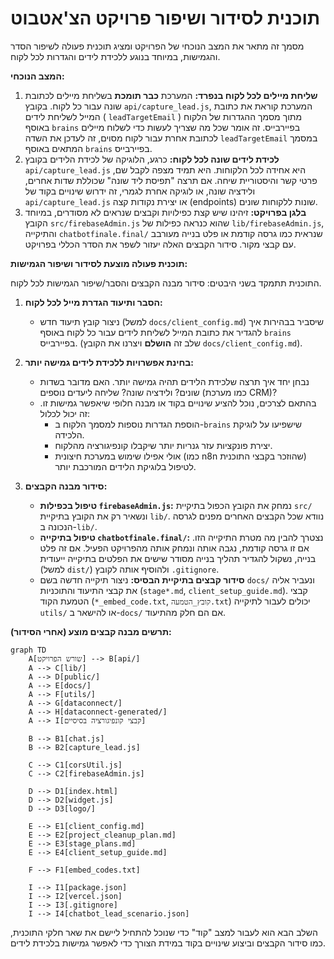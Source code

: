 # תוכנית לסידור ושיפור פרויקט הצ'אטבוט

מסמך זה מתאר את המצב הנוכחי של הפרויקט ומציג תוכנית פעולה לשיפור הסדר והגמישות, במיוחד בנוגע ללכידת לידים והגדרות לכל לקוח.

**המצב הנוכחי:**

1.  **שליחת מיילים לכל לקוח בנפרד:** המערכת **כבר תומכת** בשליחת מיילים לכתובת שונה עבור כל לקוח. בקובץ `api/capture_lead.js`, המערכת קוראת את כתובת המייל לשליחת לידים ( `leadTargetEmail` ) מתוך מסמך ההגדרות של הלקוח באוסף `brains` בפיירבייס. זה אומר שכל מה שצריך לעשות כדי לשלוח מיילים לכתובת אחרת עבור לקוח מסוים, זה לעדכן את השדה `leadTargetEmail` במסמך המתאים באוסף `brains` בפיירבייס.
2.  **לכידת לידים שונה לכל לקוח:** כרגע, הלוגיקה של לכידת הלידים בקובץ `api/capture_lead.js` היא אחידה לכל הלקוחות. היא תמיד מצפה לקבל שם, פרטי קשר והיסטוריית שיחה. אם תרצה "תפיסת ליד שונה" שכוללת שדות אחרים, ולידציה שונה, או לוגיקה אחרת לגמרי, זה ידרוש שינויים בקוד של `api/capture_lead.js` או יצירת נקודות קצה (endpoints) שונות ללקוחות שונים.
3.  **בלגן בפרויקט:** זיהינו שיש קצת כפילויות וקבצים שנראים לא מסודרים, במיוחד הקובץ `src/firebaseAdmin.js` שהוא כנראה כפילות של `lib/firebaseAdmin.js`, והתיקייה `chatbotfinale.final/` שנראית כמו גרסה קודמת או פלט בנייה מעורבב עם קבצי מקור. סידור הקבצים האלה יעזור לשפר את הסדר הכללי בפרויקט.

**תוכנית פעולה מוצעת לסידור ושיפור הגמישות:**

התוכנית תתמקד בשני היבטים: סידור מבנה הקבצים והסבר/שיפור הגמישות לכל לקוח.

1.  **הסבר ותיעוד הגדרת מייל לכל לקוח:**
    *   ניצור קובץ תיעוד חדש (למשל `docs/client_config.md`) שיסביר בבהירות איך להגדיר את כתובת המייל לשליחת לידים עבור כל לקוח באוסף `brains` בפיירבייס. (שלב זה **הושלם** ויצרנו את הקובץ `docs/client_config.md`).

2.  **בחינת אפשרויות ללכידת לידים גמישה יותר:**
    *   נבחן יחד איך תרצה שלכידת הלידים תהיה גמישה יותר. האם מדובר בשדות שונים? ולידציה שונה? שליחה ליעדים נוספים (כמו מערכת CRM)?
    *   בהתאם לצרכים, נוכל להציע שינויים בקוד או מבנה חלופי שיאפשר גמישות זו. זה יכול לכלול:
        *   הוספת הגדרות נוספות למסמך הלקוח ב-`brains` שישפיעו על לוגיקת הלכידה.
        *   יצירת פונקציות עזר גנריות יותר שיקבלו קונפיגורציה מהלקוח.
        *   אולי אפילו שימוש במערכת חיצונית (כמו n8n שהוזכר בקבצי התוכנית) לטיפול בלוגיקת הלידים המורכבת יותר.

3.  **סידור מבנה הקבצים:**
    *   **טיפול בכפילות `firebaseAdmin.js`:** נמחק את הקובץ הכפול בתיקיית `src/` ונשאיר רק את הקובץ בתיקיית `lib/`. נוודא שכל הקבצים האחרים מפנים לגרסה הנכונה ב-`lib/`.
    *   **טיפול בתיקייה `chatbotfinale.final/`:** נצטרך להבין מה מטרת התיקייה הזו. אם זו גרסה קודמת, נגבה אותה ונמחק אותה מהפרויקט הפעיל. אם זה פלט בנייה, נשקול להגדיר תהליך בנייה מסודר שישים את הפלטים בתיקייה ייעודית (למשל `dist/`) ולהוסיף אותה לקובץ `.gitignore`.
    *   **סידור קבצים בתיקיית הבסיס:** ניצור תיקייה חדשה בשם `docs/` ונעביר אליה את קבצי התיעוד והתוכניות (`stage*.md`, `client_setup_guide.md`). קבצי הטמעת הקוד (`*_embed_code.txt`, `קובץ_הטמעה.txt`) יכולים לעבור לתיקייה `utils/` או להישאר ב-`docs/` אם הם חלק מהתיעוד.

**תרשים מבנה קבצים מוצע (אחרי הסידור):**

```mermaid
graph TD
    A[שורש הפרויקט] --> B[api/]
    A --> C[lib/]
    A --> D[public/]
    A --> E[docs/]
    A --> F[utils/]
    A --> G[dataconnect/]
    A --> H[dataconnect-generated/]
    A --> I[קבצי קונפיגורציה בסיסיים]

    B --> B1[chat.js]
    B --> B2[capture_lead.js]

    C --> C1[corsUtil.js]
    C --> C2[firebaseAdmin.js]

    D --> D1[index.html]
    D --> D2[widget.js]
    D --> D3[logo/]

    E --> E1[client_config.md]
    E --> E2[project_cleanup_plan.md]
    E --> E3[stage_plans.md]
    E --> E4[client_setup_guide.md]

    F --> F1[embed_codes.txt]

    I --> I1[package.json]
    I --> I2[vercel.json]
    I --> I3[.gitignore]
    I --> I4[chatbot_lead_scenario.json]
```

השלב הבא הוא לעבור למצב "קוד" כדי שנוכל להתחיל ליישם את שאר חלקי התוכנית, כמו סידור הקבצים וביצוע שינויים בקוד במידת הצורך כדי לאפשר גמישות בלכידת לידים.